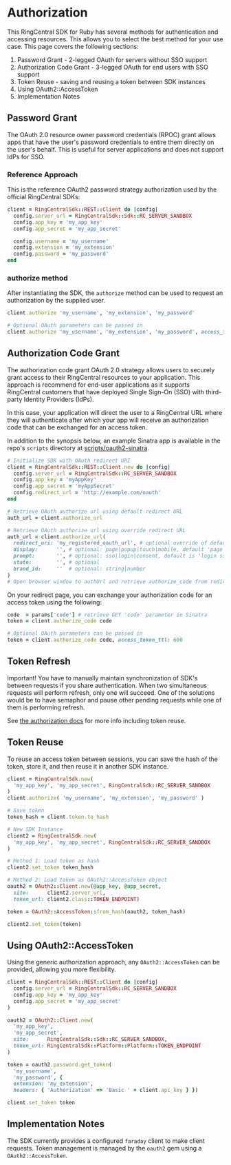 # Authorization

This RingCentral SDK for Ruby has several methods for authentication and accessing
resources. This allows you to select the best method for your use case. This page covers the following sections:

1. Password Grant - 2-legged OAuth for servers without SSO support
1. Authorization Code Grant - 3-legged OAuth for end users with SSO support
1. Token Reuse - saving and reusing a token between SDK instances
1. Using OAuth2::AccessToken
1. Implementation Notes

## Password Grant

The OAuth 2.0 resource owner password credentials (RPOC) grant allows apps that have the user's password credentials to entire them directly on the user's behalf. This is useful for server applications and does not support IdPs for SSO.

### Reference Approach

This is the reference OAuth2 password strategy authorization used by the official
RingCentral SDKs:

```ruby
client = RingCentralSdk::REST::Client do |config|
  config.server_url = RingCentralSdk::Sdk::RC_SERVER_SANDBOX
  config.app_key = 'my_app_key'
  config.app_secret = 'my_app_secret'

  config.username = 'my_username'
  config.extension = 'my_extension'
  config.password = 'my_password'
end
```

### authorize method

After instantiating the SDK, the `authorize` method can be used to request an authorization by the supplied user.

```ruby
client.authorize 'my_username', 'my_extension', 'my_password'

# Optional OAuth parameters can be passed in
client.authorize 'my_username', 'my_extension', 'my_password', access_token_ttl: 600
```

## Authorization Code Grant

The authorization code grant OAuth 2.0 strategy allows users to securely grant access to their RingCentral resources to your application. This approach is recommend for end-user applications as it supports RingCentral customers that have deployed Single Sign-On (SSO) with third-party Identity Providers (IdPs).

In this case, your application will direct the user to a RingCentral URL where they will authenticate after which your app will receive an authorization code that can be exchanged for an access token.

In addition to the synopsis below, an example Sinatra app is available in the repo's `scripts` directory at [scripts/oauth2-sinatra](https://github.com/grokify/ringcentral-sdk-ruby/tree/master/scripts/oauth2-sinatra).

```ruby
# Initialize SDK with OAuth redirect URI
client = RingCentralSdk::REST::Client.new do |config|
  config.server_url = RingCentralSdk::RC_SERVER_SANDBOX
  config.app_key = 'myAppKey'
  config.app_secret = 'myAppSecret'
  config.redirect_url = 'http://example.com/oauth'
end

# Retrieve OAuth authorize url using default redirect URL
auth_url = client.authorize_url

# Retrieve OAuth authorize url using override redirect URL
auth_url = client.authorize_url(
  redirect_uri: 'my_registered_oauth_url', # optional override of default URL
  display:      '', # optional: page|popup|touch|mobile, default 'page'
  prompt:       '', # optional: sso|login|consent, default is 'login sso consent'
  state:        '', # optional
  brand_id:     ''  # optional: string|number
)
# Open browser window to authUrl and retrieve authorize_code from redirect uri.
```

On your redirect page, you can exchange your authorization code for an access token using the following:

```ruby
code  = params['code'] # retrieve GET 'code' parameter in Sinatra
token = client.authorize_code code

# Optional OAuth parameters can be passed in
token = client.authorize_code code, access_token_ttl: 600
```

## Token Refresh

Important! You have to manually maintain synchronization of SDK's between requests if you share authentication. When two simultaneous requests will perform refresh, only one will succeed. One of the solutions would be to have semaphor and pause other pending requests while one of them is performing refresh.

See [the authorization docs](http://ringcentral-sdk-ruby.readthedocs.org/en/latest/usage/authorization/Authorization/) for more info including token reuse.

## Token Reuse

To reuse an access token between sessions, you can save the hash of the token, 
store it, and then reuse it in another SDK instance.

```ruby
client = RingCentralSdk.new(
  'my_app_key', 'my_app_secret', RingCentralSdk::RC_SERVER_SANDBOX
)
client.authorize( 'my_username', 'my_extension', 'my_password' )

# Save token
token_hash = client.token.to_hash

# New SDK Instance
client2 = RingCentralSdk.new(
  'my_app_key', 'my_app_secret', RingCentralSdk::RC_SERVER_SANDBOX
)

# Method 1: Load token as hash
client2.set_token token_hash

# Method 2: Load token as OAuth2::AccessToken object
oauth2 = OAuth2::Client.new(@app_key, @app_secret,
  site:      client2.server_url,
  token_url: client2.class::TOKEN_ENDPOINT)

token = OAuth2::AccessToken::from_hash(oauth2, token_hash)

client2.set_token(token)
```

## Using OAuth2::AccessToken

Using the generic authorization approach, any `OAuth2::AccessToken` can be
provided, allowing you more flexibility.

```ruby
client = RingCentralSdk::REST::Client do |config|
  config.server_url = RingCentralSdk::RC_SERVER_SANDBOX
  config.app_key = 'my_app_key'
  config.app_secret = 'my_app_secret'
)

oauth2 = OAuth2::Client.new(
  'my_app_key',
  'my_app_secret',
  site:      RingCentralSdk::Sdk::RC_SERVER_SANDBOX,
  token_url: RingCentralSdk::Platform::Platform::TOKEN_ENDPOINT
)

token = oauth2.password.get_token(
  'my_username',
  'my_password', {
  extension: 'my_extension',
  headers: { 'Authorization' => 'Basic ' + client.api_key } })

client.set_token token
```

## Implementation Notes

The SDK currently provides a configured `faraday` client to make client requests.
Token management is managed by the `oauth2` gem using a `OAuth2::AccessToken`.
